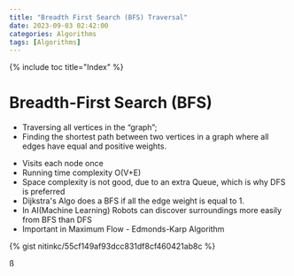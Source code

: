 ```yaml
---
title: "Breadth First Search (BFS) Traversal"
date: 2023-09-03 02:42:00
categories: Algorithms
tags: [Algorithms]
---
```

{% include toc title="Index" %}

# Breadth-First Search (BFS)

- Traversing all vertices in the “graph”;
- Finding the shortest path between two vertices in a graph where all edges have equal and positive weights.


* Visits each node once
* Running time complexity O(V+E)
* Space complexity is not good, due to an extra Queue, which is why DFS is preferred
* Dijkstra's Algo does a BFS if all the edge weight is equal to 1.
* In AI(Machine Learning) Robots can discover surroundings more easily from BFS than DFS
* Important in Maximum Flow - Edmonds-Karp Algorithm


{% gist nitinkc/55cf149af93dcc831df8cf460421ab8c %}

ß
